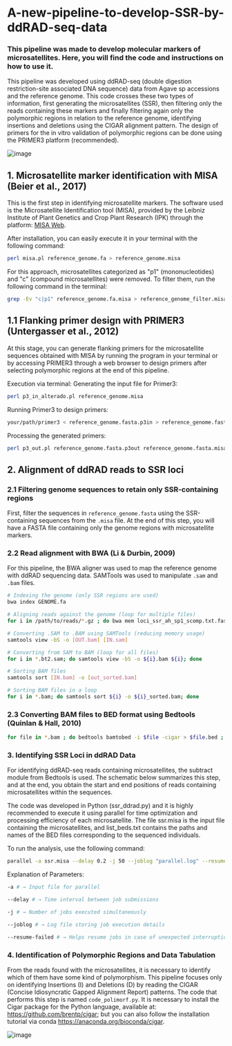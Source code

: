 # A-new-pipeline-to-develop-SSR-by-ddRAD-seq-data
### This pipeline was made to develop molecular markers of microsatellites. Here, you will find the code and instructions on how to use it. 

This pipeline was developed using ddRAD-seq (double digestion restriction-site associated DNA sequence) data from Agave sp accessions and the reference genome. This code crosses these two types of information, first generating the microsatellites (SSR), then filtering only the reads containing these markers and finally filtering again only the polymorphic regions in relation to the reference genome, identifying insertions and deletions using the CIGAR alignment pattern. The design of primers for the in vitro validation of polymorphic regions can be done using the PRIMER3 platform (recommended). 

![image](https://github.com/user-attachments/assets/fd882611-bfb5-4544-ad7e-747f8bb46a4c)


## 1. Microsatellite marker identification with MISA (Beier et al., 2017)
This is the first step in identifying microsatellite markers. The software used is the Microsatellite Identification tool (MISA), provided by the Leibniz Institute of Plant Genetics and Crop Plant Research (IPK) through the platform: [MISA Web](https://webblast.ipk-gatersleben.de/misa/).

After installation, you can easily execute it in your terminal with the following command:
```bash
perl misa.pl reference_genome.fa > reference_genome.misa
```
For this approach, microsatellites categorized as "p1" (mononucleotides) and "c" (compound microsatellites) were removed. To filter them, run the following command in the terminal:
```bash
grep -Ev "c|p1" reference_genome.fa.misa > reference_genome_filter.misa
```

## 1.1 Flanking primer design with PRIMER3 (Untergasser et al., 2012)
At this stage, you can generate flanking primers for the microsatellite sequences obtained with MISA by running the program in your terminal or by accessing PRIMER3 through a web browser to design primers after selecting polymorphic regions at the end of this pipeline.

Execution via terminal:
Generating the input file for Primer3:
```bash
perl p3_in_alterado.pl reference_genome.misa
```
Running Primer3 to design primers:
```bash
your/path/primer3 < reference_genome.fasta.p3in > reference_genome.fasta.p3out
```
Processing the generated primers:
```bash
perl p3_out.pl reference_genome.fasta.p3out reference_genome.fasta.misa
```

## 2. Alignment of ddRAD reads to SSR loci
### 2.1 Filtering genome sequences to retain only SSR-containing regions
First, filter the sequences in `reference_genome.fasta` using the SSR-containing sequences from the `.misa` file. At the end of this step, you will have a FASTA file containing only the genome regions with microsatellite markers.

### 2.2 Read alignment with BWA (Li & Durbin, 2009)
For this pipeline, the BWA aligner was used to map the reference genome with ddRAD sequencing data. SAMTools was used to manipulate `.sam` and `.bam` files.
```bash
# Indexing the genome (only SSR regions are used)
bwa index GENOME.fa

# Aligning reads against the genome (loop for multiple files)
for i in /path/to/reads/*.gz ; do bwa mem loci_ssr_ah_sp1_scomp.txt.fasta ${i} -t 10 > ${i}.sam; done

# Converting .SAM to .BAM using SAMTools (reducing memory usage)
samtools view -bS -o [OUT.bam] [IN.sam]

# Converting from SAM to BAM (loop for all files)
for i in *.bt2.sam; do samtools view -bS -o ${i}.bam ${i}; done

# Sorting BAM files
samtools sort [IN.bam] -o [out_sorted.bam]

# Sorting BAM files in a loop
for i in *.bam; do samtools sort ${i} -o ${i}_sorted.bam; done
```

### 2.3 Converting BAM files to BED format using Bedtools (Quinlan & Hall, 2010)
```bash
for file in *.bam ; do bedtools bamtobed -i $file -cigar > $file.bed ; done
```

### 3. Identifying SSR Loci in ddRAD Data

For identifying ddRAD-seq reads containing microsatellites, the subtract module from Bedtools is used. The schematic below summarizes this step, and at the end, you obtain the start and end positions of reads containing microsatellites within the sequences.

The code was developed in Python (ssr_ddrad.py) and it is highly recommended to execute it using parallel for time optimization and processing efficiency of each microsatellite. The file ssr.misa is the input file containing the microsatellites, and list_beds.txt contains the paths and names of the BED files corresponding to the sequenced individuals.

To run the analysis, use the following command:

```bash
parallel -a ssr.misa --delay 0.2 -j 50 --joblog "parallel.log" --resume-failed srun -c 1 --mem="20G" python3 ssr_ddrad.py '{}' list_beds.txt
```

Explanation of Parameters:

```bash
-a # → Input file for parallel

--delay # → Time interval between job submissions

-j # → Number of jobs executed simultaneously

--joblog # → Log file storing job execution details

--resume-failed # → Helps resume jobs in case of unexpected interruptions
```

### 4. Identification of Polymorphic Regions and Data Tabulation

From the reads found with the microsatellites, it is necessary to identify which of them have some kind of polymorphism. This pipeline focuses only on identifying Insertions (I) and Deletions (D) by reading the CIGAR (Concise Idiosyncratic Gapped Alignment Report) patterns. The code that performs this step is named ```code_polimorf.py```. It is necessary to install the Cigar package for the Python language, available at: https://github.com/brentp/cigar; but you can also follow the installation tutorial via conda https://anaconda.org/bioconda/cigar. 

![image](https://github.com/user-attachments/assets/ea85e325-902c-4784-b4e1-e50576d52cbb)

